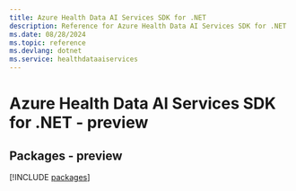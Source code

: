 ```yaml
---
title: Azure Health Data AI Services SDK for .NET
description: Reference for Azure Health Data AI Services SDK for .NET
ms.date: 08/28/2024
ms.topic: reference
ms.devlang: dotnet
ms.service: healthdataaiservices
---
```

# Azure Health Data AI Services SDK for .NET - preview
## Packages - preview
[!INCLUDE [packages](health-data-ai-services-index.md)]